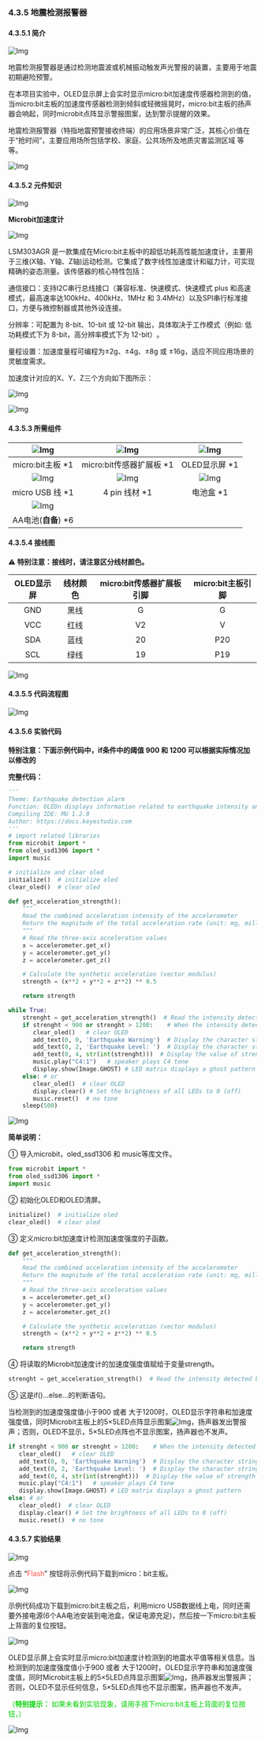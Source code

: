 ### 4.3.5 地震检测报警器

#### 4.3.5.1 简介

![Img](./media/top1.png)

地震检测报警器是通过检测地震波或机械振动触发声光警报的装置，主要用于地震初期避险预警。

在本项目实验中，OLED显示屏上会实时显示micro:bit加速度传感器检测到的值，当micro:bit主板的加速度传感器检测到倾斜或轻微摇晃时，micro:bit主板的扬声器会响起，同时microbit点阵显示警报图案，达到警示提醒的效果。

地震检测报警器（特指地震预警接收终端）的应用场景非常广泛，其核心价值在于“抢时间”，主要应用场所包括学校、家庭、公共场所及地质灾害监测区域 等等。

![Img](./media/bottom1.png)

#### 4.3.5.2 元件知识

![Img](./media/2top.png)

**Microbit加速度计**

![Img](./media/j701.png)

LSM303AGR 是一款集成在Micro:bit主板中的超低功耗高性能加速度计，主要用于三维(X轴、Y轴、Z轴)运动检测。它集成了数字线性加速度计和磁力计，可实现精确的姿态测量‌。该传感器的核心特性包括：

‌通信接口‌：支持I2C串行总线接口（兼容标准、快速模式、快速模式 plus 和高速模式，最高速率达100kHz、400kHz、1MHz 和 3.4MHz）以及SPI串行标准接口，方便与微控制器或其他外设连接‌。

‌分辨率‌：可配置为 8-bit、10-bit 或 12-bit 输出，具体取决于工作模式（例如: 低功耗模式下为 8-bit，高分辨率模式下为 12-bit）‌。

‌量程设置‌：加速度量程可编程为±2g、±4g、±8g 或 ±16g，适应不同应用场景的灵敏度需求‌。

加速度计对应的X、Y、Z三个方向如下图所示：

![Img](./media/j701-1.png)

![Img](./media/2bottom.png)

#### 4.3.5.3 所需组件

| ![Img](./media/microbitV2.png)|![Img](./media/ExpansionBoard.png)|![Img](./media/OLED.png) | 
| :--: | :--: | :--: |
| micro:bit主板 *1 | micro:bit传感器扩展板 *1 |OLED显示屏 *1 |
|![Img](./media/usb.png) |![Img](./media/4pin.png)|![Img](./media/batterycase.png)|
| micro USB 线 *1|4 pin 线材 *1 |电池盒 *1|
|![Img](./media/AAbattery.png)| | |
|AA电池(**自备**) *6| | |

#### 4.3.5.4 接线图

⚠️ **特别注意：接线时，请注意区分线材颜色。**

| OLED显示屏 | 线材颜色 | micro:bit传感器扩展板引脚 |micro:bit主板引脚 |
| :--: | :--: | :--: | :--: |
| GND | 黑线 | G | G |
| VCC | 红线 | V2 | V |
| SDA | 蓝线 | 20 | P20 |
| SCL | 绿线 | 19 | P19 |

![Img](./media/couj5.png)

#### 4.3.5.5 代码流程图

![Img](./media/flow-chart-05.png)

#### 4.3.5.6 实验代码

**特别注意：下面示例代码中，if条件中的阈值 900 和 1200 可以根据实际情况加以修改的**

**完整代码：**

```Python
'''
Theme: Earthquake detection alarm
Function: OLEDn displays information related to earthquake intensity and the microbit accelerometer controls a 5*5 dot matrix and speaker.
Compiling IDE: MU 1.2.0
Author: https://docs.keyestudio.com
'''
# import related libraries
from microbit import *
from oled_ssd1306 import *
import music

# initialize and clear oled
initialize()  # initialize oled
clear_oled()  # clear oled

def get_acceleration_strength():
    """
    Read the combined acceleration intensity of the accelerometer
    Return the magnitude of the total acceleration rate (unit: mg, milli-g)
    """
    # Read the three-axis acceleration values
    x = accelerometer.get_x()
    y = accelerometer.get_y()
    z = accelerometer.get_z()

    # Calculate the synthetic acceleration (vector modulus)
    strength = (x**2 + y**2 + z**2) ** 0.5

    return strength

while True:
    strenght = get_acceleration_strength()  # Read the intensity detected by the accelerometer on the microbit board
    if strenght < 900 or strenght > 1200:    # When the intensity detected by the accelerometer is less than 900 or greater than 1200
       clear_oled()   # clear OLED
       add_text(0, 0, 'Earthquake Warning')  # Display the character string in the corresponding position of OLED
       add_text(0, 2, 'Earthquake Level: ')  # Display the character string in the corresponding position of OLED
       add_text(0, 4, str(int(strenght)))  # Display the value of strength in the corresponding position of OLED
       music.play("C4:1")   # speaker plays C4 tone
       display.show(Image.GHOST) # LED matrix displays a ghost pattern
    else: # or
       clear_oled()  # clear OLED
       display.clear() # Set the brightness of all LEDs to 0 (off)
       music.reset()  # no tone
    sleep(500)
```

![Img](./media/line1.png)

**简单说明：**

① 导入microbit，oled_ssd1306 和 music等库文件。

```Python
from microbit import *
from oled_ssd1306 import *
import music
```

② 初始化OLED和OLED清屏。

```Python
initialize()  # initialize oled
clear_oled()  # clear oled
```

③ 定义micro:bit加速度计检测加速度强度的子函数。

```Python
def get_acceleration_strength():
    """
    Read the combined acceleration intensity of the accelerometer
    Return the magnitude of the total acceleration rate (unit: mg, milli-g)
    """
    # Read the three-axis acceleration values
    x = accelerometer.get_x()
    y = accelerometer.get_y()
    z = accelerometer.get_z()

    # Calculate the synthetic acceleration (vector modulus)
    strength = (x**2 + y**2 + z**2) ** 0.5

    return strength
```

④ 将读取的Microbit加速度计的加速度强度值赋给于变量strength。

```Python
strenght = get_acceleration_strength()  # Read the intensity detected by the accelerometer on the microbit board
```
 
⑤ 这是if()...else...的判断语句。

当检测到的加速度强度值小于900 或者 大于1200时，OLED显示字符串和加速度强度值，同时Microbit主板上的5×5LED点阵显示图案![Img](./media/ab4.png)，扬声器发出警报声；否则，OLED不显示，5×5LED点阵也不显示图案，扬声器也不发声。

```Python
if strenght < 900 or strenght > 1200:    # When the intensity detected by the accelerometer is less than 900 or greater than 1200
   clear_oled()   # clear OLED
   add_text(0, 0, 'Earthquake Warning')  # Display the character string in the corresponding position of OLED
   add_text(0, 2, 'Earthquake Level: ')  # Display the character string in the corresponding position of OLED
   add_text(0, 4, str(int(strenght)))  # Display the value of strength in the corresponding position of OLED
   music.play("C4:1")   # speaker plays C4 tone
   display.show(Image.GHOST) # LED matrix displays a ghost pattern
else: # or
   clear_oled()  # clear OLED
   display.clear() # Set the brightness of all LEDs to 0 (off)
   music.reset()  # no tone
```

#### 4.3.5.7 实验结果

![Img](./media/4top.png)

点击 “<span style="color: rgb(255, 76, 65);">Flash</span>” 按钮将示例代码下载到micro：bit主板。

![Img](./media/A127.png)

示例代码成功下载到micro:bit主板之后，利用micro USB数据线上电，同时还需要外接电源(6个AA电池安装到电池盒，保证电源充足)，然后按一下micro:bit主板上背面的复位按钮。

![Img](./media/A455.png)

OLED显示屏上会实时显示micro:bit加速度计检测到的地震水平值等相关信息。当检测到的加速度强度值小于900 或者 大于1200时，OLED显示字符串和加速度强度值，同时Microbit主板上的5×5LED点阵显示图案![Img](./media/ab4.png)，扬声器发出警报声；否则，OLED不显示任何信息，5×5LED点阵也不显示图案，扬声器也不发声。

<span style="color: rgb(0, 209, 0);">（**特别提示：** 如果未看到实验现象，请用手按下micro:bit主板上背面的复位按钮，）</span>

![Img](./media/4bottom.png)
